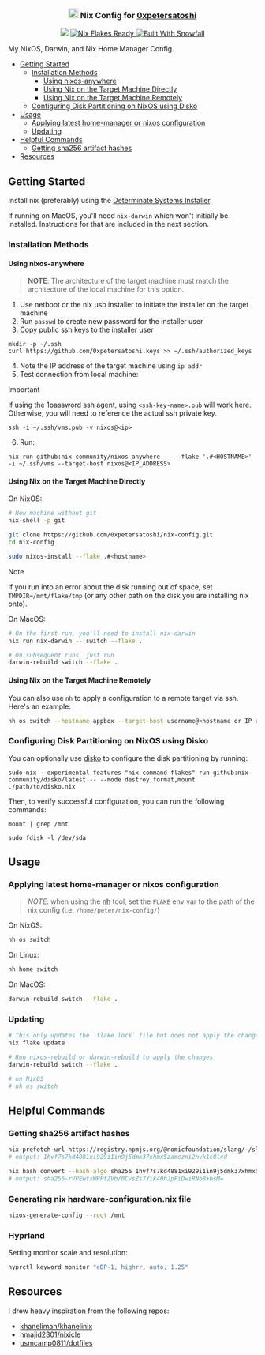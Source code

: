 <h3 align="center">
 <img src="https://nixos.org/logo/nixos-logo-only-hires.png" height="20" /> Nix Config for <a href="https://github.com/0xpetersatoshi">0xpetersatoshi</a>
</h3>

<p align="center">
 <a href="https://github.com/0xpetersatoshi/dotfiles/commits"><img src="https://img.shields.io/github/last-commit/0xpetersatoshi/dotfiles?colorA=363a4f&colorB=f5a97f&style=for-the-badge"></a>
  <a href="https://wiki.nixos.org/wiki/Flakes" target="_blank">
 <img alt="Nix Flakes Ready" src="https://img.shields.io/static/v1?logo=nixos&logoColor=d8dee9&label=Nix%20Flakes&labelColor=5e81ac&message=Ready&color=d8dee9&style=for-the-badge">
</a>
<a href="https://github.com/snowfallorg/lib" target="_blank">
 <img alt="Built With Snowfall" src="https://img.shields.io/static/v1?logoColor=d8dee9&label=Built%20With&labelColor=5e81ac&message=Snowfall&color=d8dee9&style=for-the-badge">
</a>
</p>

My NixOS, Darwin, and Nix Home Manager Config.

<!--toc:start-->

- [Getting Started](#getting-started)
  - [Installation Methods](#installation-methods)
    - [Using nixos-anywhere](#using-nixos-anywhere)
    - [Using Nix on the Target Machine Directly](#using-nix-on-the-target-machine-directly)
    - [Using Nix on the Target Machine Remotely](#using-nix-on-the-target-machine-remotely)
  - [Configuring Disk Partitioning on NixOS using Disko](#configuring-disk-partitioning-on-nixos-using-disko)
- [Usage](#usage)
  - [Applying latest home-manager or nixos configuration](#applying-latest-home-manager-or-nixos-configuration)
  - [Updating](#updating)
- [Helpful Commands](#helpful-commands)
  - [Getting sha256 artifact hashes](#getting-sha256-artifact-hashes)
- [Resources](#resources)
<!--toc:end-->

## Getting Started

Install nix (preferably) using the [Determinate Systems Installer](https://github.com/DeterminateSystems/nix-installer).

If running on MacOS, you'll need `nix-darwin` which won't initially be installed. Instructions for that are included
in the next section.

### Installation Methods

#### Using nixos-anywhere

> **NOTE**: The architecture of the target machine must match the architecture of the local machine for this option.

1. Use netboot or the nix usb installer to initiate the installer on the target machine
2. Run `passwd` to create new password for the installer user
3. Copy public ssh keys to the installer user

```{bash}
mkdir -p ~/.ssh
curl https://github.com/0xpetersatoshi.keys >> ~/.ssh/authorized_keys
```

4. Note the IP address of the target machine using `ip addr`
5. Test connection from local machine:

> [!important]
> If using the 1password ssh agent, using `<ssh-key-name>.pub` will work here. Otherwise, you will need to reference
> the actual ssh private key.

```{bash}
ssh -i ~/.ssh/vms.pub -v nixos@<ip>
```

6. Run:

```{bash}
nix run github:nix-community/nixos-anywhere -- --flake '.#<HOSTNAME>' -i ~/.ssh/vms --target-host nixos@<IP_ADDRESS>
```

#### Using Nix on the Target Machine Directly

On NixOS:

```bash
# New machine without git
nix-shell -p git

git clone https://github.com/0xpetersatoshi/nix-config.git
cd nix-config

sudo nixos-install --flake .#<hostname>
```

> [!note]
> If you run into an error about the disk running out of space, set `TMPDIR=/mnt/flake/tmp` (or any other path on
> the disk you are installing nix onto).

On MacOS:

```bash
# On the first run, you'll need to install nix-darwin
nix run nix-darwin -- switch --flake .

# On subsequent runs, just run
darwin-rebuild switch --flake .

```

#### Using Nix on the Target Machine Remotely

You can also use `nh` to apply a configuration to a remote target via ssh. Here's an example:

```bash
nh os switch --hostname appbox --target-host username@<hostname or IP address>
```

### Configuring Disk Partitioning on NixOS using Disko

You can optionally use [disko](https://github.com/nix-community/disko/blob/master/docs/quickstart.md) to configure the disk
partitioning by running:

```{bash}
sudo nix --experimental-features "nix-command flakes" run github:nix-community/disko/latest -- --mode destroy,format,mount ./path/to/disko.nix
```

Then, to verify successful configuration, you can run the following commands:

```{bash}
mount | grep /mnt
```

```{bash}
sudo fdisk -l /dev/sda
```

## Usage

### Applying latest home-manager or nixos configuration

> _NOTE_: when using the [nh](https://github.com/viperML/nh) tool, set the `FLAKE` env var to the path of the nix config (i.e. `/home/peter/nix-config/`)

On NixOS:

```bash
nh os switch
```

On Linux:

```bash
nh home switch
```

On MacOS:

```bash
darwin-rebuild switch --flake .
```

### Updating

```bash
# This only updates the `flake.lock` file but does not apply the changes
nix flake update

# Run nixos-rebuild or darwin-rebuild to apply the changes
darwin-rebuild switch --flake .

# on NixOS
# nh os switch
```

## Helpful Commands

### Getting sha256 artifact hashes

```bash
nix-prefetch-url https://registry.npmjs.org/@nomicfoundation/slang/-/slang-1.0.0.tgz
# output: 1hvf7s7kd4881xi929i1in9j5dmk37xhmx5zamczni2nvk1c8lxd

nix hash convert --hash-algo sha256 1hvf7s7kd4881xi929i1in9j5dmk37xhmx5zamczni2nvk1c8lxd
# output: sha256-rVPEwtxWRPtZVb/0CvsZs7Yik40hJpFiDwiRNo8+bsM=
```

### Generating nix hardware-configuration.nix file

```bash
nixos-generate-config --root /mnt
```

### Hyprland

Setting monitor scale and resolution:

```bash
hyprctl keyword monitor "eDP-1, highrr, auto, 1.25"
```

## Resources

I drew heavy inspiration from the following repos:

- [khaneliman/khanelinix](https://github.com/khaneliman/khanelinix)
- [hmajid2301/nixicle](https://gitlab.com/hmajid2301/nixicle)
- [usmcamp0811/dotfiles](https://gitlab.com/usmcamp0811/dotfiles)
